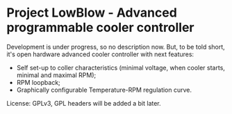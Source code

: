 # Project LowBlow - Advanced programmable cooler controller

Development is under progress, so no description now. But, to be told short, it's open hardware advanced cooler controller with next features:
- Self set-up to coller characteristics (minimal voltage, when cooler starts, minimal and maximal RPM);
- RPM loopback;
- Graphically configurable Temperature-RPM regulation curve.

License: GPLv3, GPL headers will be added a bit later.
